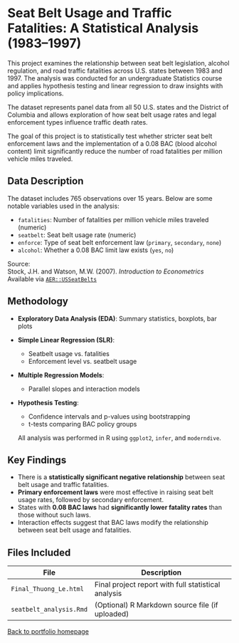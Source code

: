 # Seat Belt Usage and Traffic Fatalities: A Statistical Analysis (1983–1997)

This project examines the relationship between seat belt legislation, alcohol regulation, and road traffic fatalities across U.S. states between 1983 and 1997. The analysis was conducted for an undergraduate Statistics course and applies hypothesis testing and linear regression to draw insights with policy implications.

The dataset represents panel data from all 50 U.S. states and the District of Columbia and allows exploration of how seat belt usage rates and legal enforcement types influence traffic death rates.

The goal of this project is to statistically test whether stricter seat belt enforcement laws and the implementation of a 0.08 BAC (blood alcohol content) limit significantly reduce the number of road fatalities per million vehicle miles traveled.


## Data Description

The dataset includes 765 observations over 15 years. Below are some notable variables used in the analysis:

- `fatalities`: Number of fatalities per million vehicle miles traveled (numeric)
- `seatbelt`: Seat belt usage rate (numeric)
- `enforce`: Type of seat belt enforcement law (`primary`, `secondary`, `none`)
- `alcohol`: Whether a 0.08 BAC limit law exists (`yes`, `no`)

Source:  
Stock, J.H. and Watson, M.W. (2007). *Introduction to Econometrics*  
Available via [`AER::USSeatBelts`](https://rdrr.io/cran/AER/man/USSeatBelts.html)


## Methodology

- **Exploratory Data Analysis (EDA)**: Summary statistics, boxplots, bar plots
- **Simple Linear Regression (SLR)**:
  - Seatbelt usage vs. fatalities
  - Enforcement level vs. seatbelt usage
- **Multiple Regression Models**:
  - Parallel slopes and interaction models
- **Hypothesis Testing**:
  - Confidence intervals and p-values using bootstrapping
  - t-tests comparing BAC policy groups

  All analysis was performed in R using `ggplot2`, `infer`, and `moderndive`.


## Key Findings

- There is a **statistically significant negative relationship** between seat belt usage and traffic fatalities.
- **Primary enforcement laws** were most effective in raising seat belt usage rates, followed by secondary enforcement.
- States with **0.08 BAC laws** had **significantly lower fatality rates** than those without such laws.
- Interaction effects suggest that BAC laws modify the relationship between seat belt usage and fatalities.


## Files Included

| File | Description |
|------|-------------|
| `Final_Thuong_Le.html` | Final project report with full statistical analysis |
| `seatbelt_analysis.Rmd` | (Optional) R Markdown source file (if uploaded) |

[Back to portfolio homepage](../README.md)
